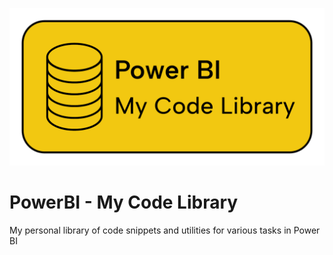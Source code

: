 ![Logo](logo.png)

# PowerBI - My Code Library

My personal library of code snippets and utilities for various tasks in Power BI
